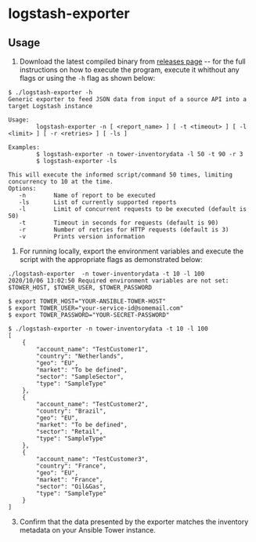 # logstash-exporter

## Usage

1. Download the latest compiled binary from [releases page](https://github.com/silveiralexandre/logstash-exporter/releases) -- for the full instructions on how to execute the program, execute it whithout any flags or using the `-h` flag as shown below:

```shell
$ ./logstash-exporter -h
Generic exporter to feed JSON data from input of a source API into a target Logstash instance

Usage:
        logstash-exporter -n [ <report_name> ] [ -t <timeout> ] [ -l <limit> ] [ -r <retries> ] [ -ls ]

Examples:
        $ logstash-exporter -n tower-inventorydata -l 50 -t 90 -r 3
        $ logstash-exporter -ls

This will execute the informed script/command 50 times, limiting concurrency to 10 at the time.
Options:
   -n        Name of report to be executed
   -ls       List of currently supported reports
   -l        Limit of concurrent requests to be executed (default is 50)
   -t        Timeout in seconds for requests (default is 90)
   -r        Number of retries for HTTP requests (default is 3)
   -v        Prints version information

```
1. For running locally, export the environment variables and execute the script with the appropriate flags as demonstrated below:

```shell
./logstash-exporter  -n tower-inventorydata -t 10 -l 100
2020/10/06 13:02:50 Required environment variables are not set: $TOWER_HOST, $TOWER_USER, $TOWER_PASSWORD

$ export TOWER_HOST="YOUR-ANSIBLE-TOWER-HOST"
$ export TOWER_USER="your-service-id@somemail.com"
$ export TOWER_PASSWORD="YOUR-SECRET-PASSWORD"

$ ./logstash-exporter -n tower-inventorydata -t 10 -l 100
[
    {
        "account_name": "TestCustomer1",
        "country": "Netherlands",
        "geo": "EU",
        "market": "To be defined",
        "sector": "SampleSector",
        "type": "SampleType"
    },
    {
        "account_name": "TestCustomer2",
        "country": "Brazil",
        "geo": "EU",
        "market": "To be defined",
        "sector": "Retail",
        "type": "SampleType"
    },
    {
        "account_name": "TestCustomer3",
        "country": "France",
        "geo": "EU",
        "market": "France",
        "sector": "Oil&Gas",
        "type": "SampleType"
    }
]

```

3. Confirm that the data presented by the exporter matches the inventory metadata on your Ansible Tower instance.